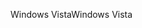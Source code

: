 <span data-ttu-id="3455c-101">Windows Vista</span><span class="sxs-lookup"><span data-stu-id="3455c-101">Windows Vista</span></span>